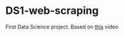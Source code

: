 # DS1-web-scraping

First Data Science project. Based on [this](https://www.youtube.com/watch?v=Ewgy-G9cmbg) video
